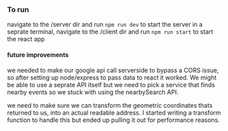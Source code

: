 ### To run
navigate to the /server dir and run `npm run dev` to start the server
in a seprate terminal, navigate to the /client dir and run `npm run start` to start the react app

#### future improvements
we needed to make our google api call serverside to bypass a CORS issue, so after setting up node/express to pass data to react it worked. We might be able to use a seprate API itself but we need to pick a service that finds nearby events so we stuck with using the nearbySearch API.

we need to make sure we can transform the geometric coordinates thats returned to us, into an actual readable address. I started writing a transform function to handle this but ended up pulling it out for performance reasons.